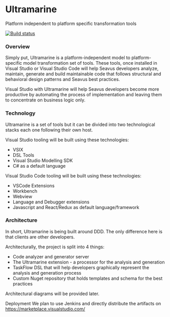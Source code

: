 # Ultramarine
Platform independent to platform specific transformation tools

[![Build status](https://ci.appveyor.com/api/projects/status/4hsgiwib4ssormfc?svg=true)](https://ci.appveyor.com/project/lynkx/ultramarine-1)

### Overview
Simply put, Ultramarine is a platform-independent model to platform-specific model transformation set of tools. These tools, once installed in Visual Studio or Visual Studio Code will help Seavus developers analyze, maintain, generate and build maintainable code that follows structural and behavioral design patterns and Seavus best practices. 

Visual Studio with Ultramarine will help Seavus developers become more productive by automating the process of implementation and leaving them to concentrate on business logic only. 


### Technology
Ultramarine is a set of tools but it can be divided into two technological stacks each one following their own host.

Visual Studio tooling will be built using these technologies:

* VSIX 
* DSL Tools
* Visual Studio Modelling SDK
* C# as a default language

Visual Studio Code tooling will be built using these technologies:

* VSCode Extensions
* Workbench
* Webview
* Language and Debugger extensions
* Javascript and React/Redux as default language/framework

### Architecture
In short, Ultramarine is being built around DDD. The only difference here is that clients are other developers.

Architecturally, the project is split into 4 things:

* Code analyzer and generator server
* The Ultramarine extension - a processor for the analysis and generation
* TaskFlow DSL that will help developers graphically represent the analysis and generation process
* Custom Nuget repository that holds templates and schema for the best practices

Architectural diagrams will be provided later.

Deployment
We plan to use Jenkins and directly distribute the artifacts on https://marketplace.visualstudio.com/
